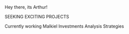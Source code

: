 
Hey there, its Arthur!

SEEKING EXCITING PROJECTS

Currently working Malkiel Investments Analysis Strategies
